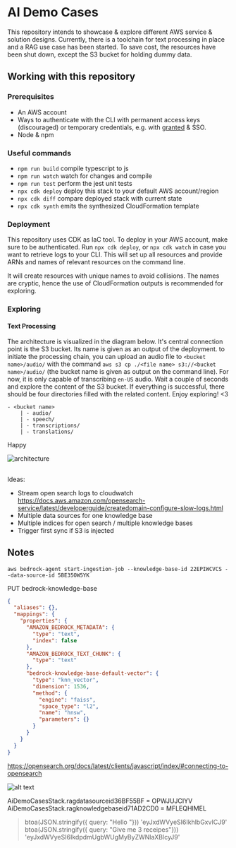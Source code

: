 # AI Demo Cases

This repository intends to showcase & explore different AWS service & solution designs. Currently, there is a toolchain for text processing in place and a RAG use case has been started. To save cost, the resources have been shut down, except the S3 bucket for holding dummy data.

## Working with this repository

### Prerequisites

- An AWS account
- Ways to authenticate with the CLI with permanent access keys (discouraged) or temporary credentials, e.g. with [granted](https://www.granted.dev/) & SSO.
- Node & npm

### Useful commands

- `npm run build` compile typescript to js
- `npm run watch` watch for changes and compile
- `npm run test` perform the jest unit tests
- `npx cdk deploy` deploy this stack to your default AWS account/region
- `npx cdk diff` compare deployed stack with current state
- `npx cdk synth` emits the synthesized CloudFormation template

### Deployment

This repository uses CDK as IaC tool. To deploy in your AWS account, make sure to be authenticated. Run `npx cdk deploy`, or `npx cdk watch` in case you want to retrieve logs to your CLI. This will set up all resources and provide ARNs and names of relevant resources on the command line.

It will create resources with unique names to avoid collisions. The names are cryptic, hence the use of CloudFormation outputs is recommended for exploring.

### Exploring

#### Text Processing

The architecture is visualized in the diagram below. It's central connection point is the S3 bucket. Its name is given as an output of the deployment.
to initiate the processing chain, you can upload an audio file to `<bucket name>/audio/` with the command `aws s3 cp ./<file name> s3://<bucket name>/audio/` (the bucket name is given as output on the command line). For now, it is only capable of transcribing `en-US` audio. Wait a couple of seconds and explore the content of the S3 bucket. If everything is successful, there should be four directories filled with the related content. Enjoy exploring! <3

```
- <bucket name>
    | - audio/
    | - speech/
    | - transcriptions/
    | - translations/
```

Happy

![architecture](./docs/architecture-diagram.drawio.svg)

##

Ideas:

- Stream open search logs to cloudwatch https://docs.aws.amazon.com/opensearch-service/latest/developerguide/createdomain-configure-slow-logs.html
- Multiple data sources for one knowledge base
- Multiple indices for open search / multiple knowledge bases
- Trigger first sync if S3 is injected

## Notes

`aws bedrock-agent start-ingestion-job --knowledge-base-id 22EPIWCVCS --data-source-id 5BE35OW5YK`

PUT bedrock-knowledge-base

```json
{
  "aliases": {},
  "mappings": {
    "properties": {
      "AMAZON_BEDROCK_METADATA": {
        "type": "text",
        "index": false
      },
      "AMAZON_BEDROCK_TEXT_CHUNK": {
        "type": "text"
      },
      "bedrock-knowledge-base-default-vector": {
        "type": "knn_vector",
        "dimension": 1536,
        "method": {
          "engine": "faiss",
          "space_type": "l2",
          "name": "hnsw",
          "parameters": {}
        }
      }
    }
  }
}
```

https://opensearch.org/docs/latest/clients/javascript/index/#connecting-to-opensearch

![alt text](image.png)

AiDemoCasesStack.ragdatasourceid36BF55BF = OPWJUJCIYV
AiDemoCasesStack.ragknowledgebaseid71AD2CD0 = MFLEQHIMEL

> btoa(JSON.stringify({ query: "Hello "}))
> 'eyJxdWVyeSI6IkhlbGxvICJ9'
> btoa(JSON.stringify({ query: "Give me 3 receipes"}))
> 'eyJxdWVyeSI6IkdpdmUgbWUgMyByZWNlaXBlcyJ9'
